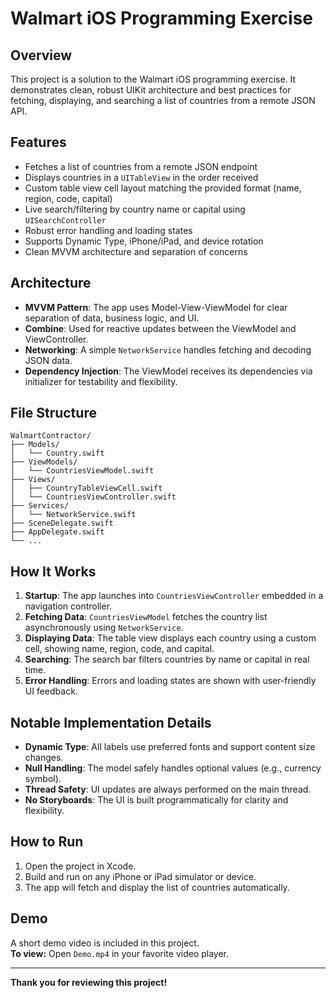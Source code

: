 # Walmart iOS Programming Exercise

## Overview
This project is a solution to the Walmart iOS programming exercise. It demonstrates clean, robust UIKit architecture and best practices for fetching, displaying, and searching a list of countries from a remote JSON API.

## Features
- Fetches a list of countries from a remote JSON endpoint
- Displays countries in a `UITableView` in the order received
- Custom table view cell layout matching the provided format (name, region, code, capital)
- Live search/filtering by country name or capital using `UISearchController`
- Robust error handling and loading states
- Supports Dynamic Type, iPhone/iPad, and device rotation
- Clean MVVM architecture and separation of concerns

## Architecture
- **MVVM Pattern**: The app uses Model-View-ViewModel for clear separation of data, business logic, and UI.
- **Combine**: Used for reactive updates between the ViewModel and ViewController.
- **Networking**: A simple `NetworkService` handles fetching and decoding JSON data.
- **Dependency Injection**: The ViewModel receives its dependencies via initializer for testability and flexibility.

## File Structure
```
WalmartContractor/
├── Models/
│   └── Country.swift
├── ViewModels/
│   └── CountriesViewModel.swift
├── Views/
│   ├── CountryTableViewCell.swift
│   └── CountriesViewController.swift
├── Services/
│   └── NetworkService.swift
├── SceneDelegate.swift
├── AppDelegate.swift
└── ...
```

## How It Works
1. **Startup**: The app launches into `CountriesViewController` embedded in a navigation controller.
2. **Fetching Data**: `CountriesViewModel` fetches the country list asynchronously using `NetworkService`.
3. **Displaying Data**: The table view displays each country using a custom cell, showing name, region, code, and capital.
4. **Searching**: The search bar filters countries by name or capital in real time.
5. **Error Handling**: Errors and loading states are shown with user-friendly UI feedback.

## Notable Implementation Details
- **Dynamic Type**: All labels use preferred fonts and support content size changes.
- **Null Handling**: The model safely handles optional values (e.g., currency symbol).
- **Thread Safety**: UI updates are always performed on the main thread.
- **No Storyboards**: The UI is built programmatically for clarity and flexibility.

## How to Run
1. Open the project in Xcode.
2. Build and run on any iPhone or iPad simulator or device.
3. The app will fetch and display the list of countries automatically.

## Demo

A short demo video is included in this project.  
**To view:** Open `Demo.mp4` in your favorite video player.

---

**Thank you for reviewing this project!** 